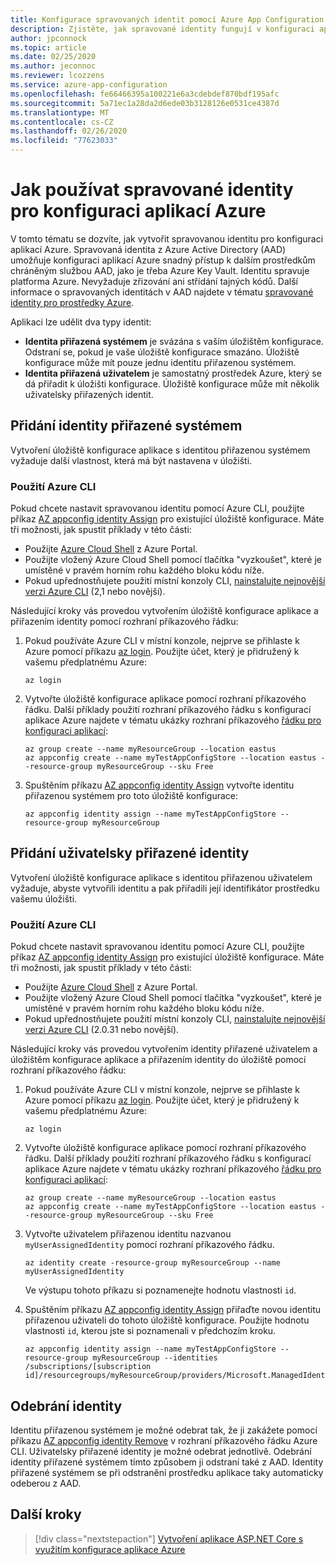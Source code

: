```yaml
---
title: Konfigurace spravovaných identit pomocí Azure App Configuration
description: Zjistěte, jak spravované identity fungují v konfiguraci aplikací Azure a jak nakonfigurovat spravovanou identitu.
author: jpconnock
ms.topic: article
ms.date: 02/25/2020
ms.author: jeconnoc
ms.reviewer: lcozzens
ms.service: azure-app-configuration
ms.openlocfilehash: fe66466395a100221e6a3cdebdef870bdf195afc
ms.sourcegitcommit: 5a71ec1a28da2d6ede03b3128126e0531ce4387d
ms.translationtype: MT
ms.contentlocale: cs-CZ
ms.lasthandoff: 02/26/2020
ms.locfileid: "77623033"
---
```

# <a name="how-to-use-managed-identities-for-azure-app-configuration"></a>Jak používat spravované identity pro konfiguraci aplikací Azure

V tomto tématu se dozvíte, jak vytvořit spravovanou identitu pro konfiguraci aplikací Azure. Spravovaná identita z Azure Active Directory (AAD) umožňuje konfiguraci aplikací Azure snadný přístup k dalším prostředkům chráněným službou AAD, jako je třeba Azure Key Vault. Identitu spravuje platforma Azure. Nevyžaduje zřizování ani střídání tajných kódů. Další informace o spravovaných identitách v AAD najdete v tématu [spravované identity pro prostředky Azure](../active-directory/managed-identities-azure-resources/overview.md).

Aplikaci lze udělit dva typy identit:

- **Identita přiřazená systémem** je svázána s vaším úložištěm konfigurace. Odstraní se, pokud je vaše úložiště konfigurace smazáno. Úložiště konfigurace může mít pouze jednu identitu přiřazenou systémem.
- **Identita přiřazená uživatelem** je samostatný prostředek Azure, který se dá přiřadit k úložišti konfigurace. Úložiště konfigurace může mít několik uživatelsky přiřazených identit.

## <a name="adding-a-system-assigned-identity"></a>Přidání identity přiřazené systémem

Vytvoření úložiště konfigurace aplikace s identitou přiřazenou systémem vyžaduje další vlastnost, která má být nastavena v úložišti.

### <a name="using-the-azure-cli"></a>Použití Azure CLI

Pokud chcete nastavit spravovanou identitu pomocí Azure CLI, použijte příkaz [AZ appconfig identity Assign] pro existující úložiště konfigurace. Máte tři možnosti, jak spustit příklady v této části:

- Použijte [Azure Cloud Shell](../cloud-shell/overview.md) z Azure Portal.
- Použijte vložený Azure Cloud Shell pomocí tlačítka "vyzkoušet", které je umístěné v pravém horním rohu každého bloku kódu níže.
- Pokud upřednostňujete použití místní konzoly CLI, [nainstalujte nejnovější verzi Azure CLI](https://docs.microsoft.com/cli/azure/install-azure-cli) (2,1 nebo novější).

Následující kroky vás provedou vytvořením úložiště konfigurace aplikace a přiřazením identity pomocí rozhraní příkazového řádku:

1. Pokud používáte Azure CLI v místní konzole, nejprve se přihlaste k Azure pomocí příkazu [az login]. Použijte účet, který je přidružený k vašemu předplatnému Azure:

    ```azurecli-interactive
    az login
    ```

1. Vytvořte úložiště konfigurace aplikace pomocí rozhraní příkazového řádku. Další příklady použití rozhraní příkazového řádku s konfigurací aplikace Azure najdete v tématu ukázky rozhraní příkazového [řádku pro konfiguraci aplikací](scripts/cli-create-service.md):

    ```azurecli-interactive
    az group create --name myResourceGroup --location eastus
    az appconfig create --name myTestAppConfigStore --location eastus --resource-group myResourceGroup --sku Free
    ```

1. Spuštěním příkazu [AZ appconfig identity Assign] vytvořte identitu přiřazenou systémem pro toto úložiště konfigurace:

    ```azurecli-interactive
    az appconfig identity assign --name myTestAppConfigStore --resource-group myResourceGroup
    ```

## <a name="adding-a-user-assigned-identity"></a>Přidání uživatelsky přiřazené identity

Vytvoření úložiště konfigurace aplikace s identitou přiřazenou uživatelem vyžaduje, abyste vytvořili identitu a pak přiřadili její identifikátor prostředku vašemu úložišti.

### <a name="using-the-azure-cli"></a>Použití Azure CLI

Pokud chcete nastavit spravovanou identitu pomocí Azure CLI, použijte příkaz [AZ appconfig identity Assign] pro existující úložiště konfigurace. Máte tři možnosti, jak spustit příklady v této části:

- Použijte [Azure Cloud Shell](../cloud-shell/overview.md) z Azure Portal.
- Použijte vložený Azure Cloud Shell pomocí tlačítka "vyzkoušet", které je umístěné v pravém horním rohu každého bloku kódu níže.
- Pokud upřednostňujete použití místní konzoly CLI, [nainstalujte nejnovější verzi Azure CLI](https://docs.microsoft.com/cli/azure/install-azure-cli) (2.0.31 nebo novější).

Následující kroky vás provedou vytvořením identity přiřazené uživatelem a úložištěm konfigurace aplikace a přiřazením identity do úložiště pomocí rozhraní příkazového řádku:

1. Pokud používáte Azure CLI v místní konzole, nejprve se přihlaste k Azure pomocí příkazu [az login]. Použijte účet, který je přidružený k vašemu předplatnému Azure:

    ```azurecli-interactive
    az login
    ```

1. Vytvořte úložiště konfigurace aplikace pomocí rozhraní příkazového řádku. Další příklady použití rozhraní příkazového řádku s konfigurací aplikace Azure najdete v tématu ukázky rozhraní příkazového [řádku pro konfiguraci aplikací](scripts/cli-create-service.md):

    ```azurecli-interactive
    az group create --name myResourceGroup --location eastus
    az appconfig create --name myTestAppConfigStore --location eastus --resource-group myResourceGroup --sku Free
    ```

1. Vytvořte uživatelem přiřazenou identitu nazvanou `myUserAssignedIdentity` pomocí rozhraní příkazového řádku.

    ```azurecli-interactive
    az identity create -resource-group myResourceGroup --name myUserAssignedIdentity
    ```

    Ve výstupu tohoto příkazu si poznamenejte hodnotu vlastnosti `id`.

1. Spuštěním příkazu [AZ appconfig identity Assign] přiřaďte novou identitu přiřazenou uživateli do tohoto úložiště konfigurace. Použijte hodnotu vlastnosti `id`, kterou jste si poznamenali v předchozím kroku.

    ```azurecli-interactive
    az appconfig identity assign --name myTestAppConfigStore --resource-group myResourceGroup --identities /subscriptions/[subscription id]/resourcegroups/myResourceGroup/providers/Microsoft.ManagedIdentity/userAssignedIdentities/myUserAssignedIdentity
    ```

## <a name="removing-an-identity"></a>Odebrání identity

Identitu přiřazenou systémem je možné odebrat tak, že ji zakážete pomocí příkazu [AZ appconfig identity Remove](/cli/azure/appconfig/identity?view=azure-cli-latest#az-appconfig-identity-remove) v rozhraní příkazového řádku Azure CLI. Uživatelsky přiřazené identity je možné odebrat jednotlivě. Odebrání identity přiřazené systémem tímto způsobem ji odstraní také z AAD. Identity přiřazené systémem se při odstranění prostředku aplikace taky automaticky odeberou z AAD.

## <a name="next-steps"></a>Další kroky

> [!div class="nextstepaction"]
> [Vytvoření aplikace ASP.NET Core s využitím konfigurace aplikace Azure](quickstart-aspnet-core-app.md)

[AZ appconfig identity Assign]: /cli/azure/appconfig/identity?view=azure-cli-latest#az-appconfig-identity-assign
[az login]: /cli/azure/reference-index#az-login
